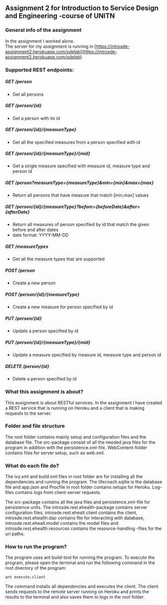 ## Assignment 2 for Introduction to Service Design and Engineering -course of UNITN

### General info of the assignment
In the assignment I worked alone.  
The server for my assignment is running in [https://introsde-assignment2.herokuapp.com/sdelab](https://introsde-assignment2.herokuapp.com/sdelab)

### Supported REST endpoints:

##### **GET /person**
- Get all persons

##### **GET /person/{id}**
- Get a person with its id

##### **GET /person/{id}/{measureType}**
- Get all the specified measures from a person specified with id

##### **GET /person/{id}/{measureType}/{mid}**
- Get a single measure specified with measure id, measure type and person id

##### **GET /person?measureType={measureType}&min={min}&max={max}**
- Return all persons that have measure that match [min,max] values

##### **GET /person/{id}/{measureType}?before={beforeDate}&after={afterDate}**
- Return all measures of person specified by id that match the given before and after dates
- date format: YYYY-MM-DD

##### **GET /measureTypes**
- Get all the measure types that are supported

##### **POST /person**
- Create a new person

##### **POST /person/{id}/{measureType}**
- Create a new measure for person specified by id

##### **PUT /person/{id}**
- Update a person specified by id

##### **PUT /person/{id}/{measureType}/{mid}**
- Update a measure specified by measure id, measure type and person id

##### **DELETE /person/{id}**
- Delete a person specified by id

### What this assignment is about?
This assignment is about RESTful services. In the assignment I have created a REST service that is running on Heroku and a client that is making requests to the server.

### Folder and file structure
The root folder contains mainly setup and configuration files and the database file. The src-package consist of all the needed java files for the program in addition with the persistence.xml-file. WebContent-folder contains files for server setup, such as web.xml.

### What do each file do?
The ivy.xml and build.xml files in root folder are for installing all the dependencies and running the program. The lifecoach.sqlite is the database file and app.json and Procfile in root folder contains setups for Heroku. Log-files contains logs from client-server requests.

The src-package contains all the java files and persistence.xml-file for persistence units. The introsde.rest.ehealth-package contains server configuration files, introsde.rest.ehealt.client contains the client, introsde.rest.ehealth.dao contains file for interacting with database, introsde.rest.ehealt.model contains the model files and introsde.rest.ehealth.resources contains the resource-handling -files for the uri paths.

### How to run the program?
The program uses ant build-tool for running the program. To execute the program, please open the terminal and run the following command in the root directory of the program:

	ant execute.client

The command installs all dependencies and executes the client. The client sends requests to the remote server running on Heroku and prints the results to the terminal and also saves them to logs in the root folder.	
